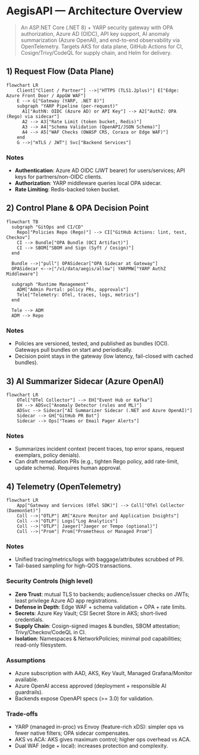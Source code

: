 # AegisAPI — Architecture Overview

> An ASP.NET Core (.NET 8) + YARP security gateway with OPA authorization, Azure AD (OIDC), API key support, AI anomaly summarization (Azure OpenAI), and end-to-end observability via OpenTelemetry. Targets AKS for data plane, GitHub Actions for CI, Cosign/Trivy/CodeQL for supply chain, and Helm for delivery.

## 1) Request Flow (Data Plane)

```mermaid
flowchart LR
    Client["Client / Partner"] -->|"HTTPS (TLS1.2plus)"| E["Edge: Azure Front Door / AppGW WAF"]
    E --> G["Gateway (YARP, .NET 8)"]
    subgraph "YARP Pipeline (per-request)"
      A1["AuthN: OIDC (Azure AD) or API Key"] --> A2["AuthZ: OPA (Rego) via sidecar"]
      A2 --> A3["Rate Limit (token bucket, Redis)"]
      A3 --> A4["Schema Validation (OpenAPI/JSON Schema)"]
      A4 --> A5["WAF Checks (OWASP CRS, Coraza or Edge WAF)"]
    end
    G -->|"mTLS / JWT"| Svc["Backend Services"]
```

### Notes

- **Authentication**: Azure AD OIDC (JWT bearer) for users/services; API keys for partners/non-OIDC clients.  
- **Authorization**: YARP middleware queries local OPA sidecar.  
- **Rate Limiting**: Redis-backed token bucket.  

## 2) Control Plane & OPA Decision Point

```mermaid
flowchart TB
  subgraph "GitOps and CI/CD"
    Repo["Policies Repo (Rego)"] --> CI["GitHub Actions: lint, test, Checkov"]
    CI --> Bundle["OPA Bundle (OCI Artifact)"]
    CI --> SBOM["SBOM and Sign (Syft / Cosign)"]
  end

  Bundle -->|"pull"| OPASidecar["OPA Sidecar at Gateway"]
  OPASidecar <-->|"/v1/data/aegis/allow"| YARPMW["YARP AuthZ Middleware"]

  subgraph "Runtime Management"
    ADM["Admin Portal: policy PRs, approvals"]
    Tele["Telemetry: OTel, traces, logs, metrics"]
  end

  Tele --> ADM
  ADM --> Repo
```

### Notes

- Policies are versioned, tested, and published as bundles (OCI). Gateways pull bundles on start and periodically. 
- Decision point stays in the gateway (low latency, fail-closed with cached bundles). 

## 3) AI Summarizer Sidecar (Azure OpenAI)

```mermaid
flowchart LR
    OTel["OTel Collector"] --> EH["Event Hub or Kafka"]
    EH --> ADSvc["Anomaly Detector (rules and ML)"]
    ADSvc --> Sidecar["AI Summarizer Sidecar (.NET and Azure OpenAI)"]
    Sidecar --> GH["GitHub PR Bot"]
    Sidecar --> Ops["Teams or Email Pager Alerts"]
```

### Notes

- Summarizes incident context (recent traces, top error spans, request exemplars, policy denials).
- Can draft remediation PRs (e.g., tighten Rego policy, add rate-limit, update schema). Requires human approval.

## 4) Telemetry (OpenTelemetry)

```mermaid
flowchart LR
    App["Gateway and Services (OTel SDK)"] --> Coll["OTel Collector (DaemonSet)"]
    Coll -->|"OTLP"| AM["Azure Monitor and Application Insights"]
    Coll -->|"OTLP"| Logs["Log Analytics"]
    Coll -->|"OTLP"| Jaeger["Jaeger or Tempo (optional)"]
    Coll -->|"Prom"| Prom["Prometheus or Managed Prom"]
```

### Notes

- Unified tracing/metrics/logs with baggage/attributes scrubbed of PII.
- Tail-based sampling for high-QOS transactions.

### Security Controls (high level)

- **Zero Trust**: mutual TLS to backends; audience/issuer checks on JWTs; least privilege Azure AD app registrations.
- **Defense in Depth**: Edge WAF + schema validation + OPA + rate limits.
- **Secrets**: Azure Key Vault; CSI Secret Store in AKS; short-lived credentials.
- **Supply Chain**: Cosign-signed images & bundles, SBOM attestation; Trivy/Checkov/CodeQL in CI.
- **Isolation**: Namespaces & NetworkPolicies; minimal pod capabilities; read-only filesystem.

### Assumptions

- Azure subscription with AAD, AKS, Key Vault, Managed Grafana/Monitor available.
- Azure OpenAI access approved (deployment + responsible AI guardrails).
- Backends expose OpenAPI specs (>= 3.0) for validation.

### Trade-offs

- YARP (managed in-proc) vs Envoy (feature-rich xDS): simpler ops vs fewer native filters; OPA sidecar compensates.
- AKS vs ACA: AKS gives maximum control; higher ops overhead vs ACA.
- Dual WAF (edge + local): increases protection and complexity.
